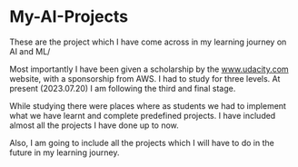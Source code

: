 # My-AI-Projects
These are the project which I have come across in my learning journey on AI and ML/

Most importantly I have been given a scholarship by the www.udacity.com website, with a sponsorship from AWS. I had to study for three levels. At present (2023.07.20) I am following the third and final stage.

While studying there were places where as students we had to implement what we have learnt and complete predefined projects. I have included almost all the projects I have done up to now.  

Also, I am going to include all the projects which I will have to do in the future in my learning journey.
